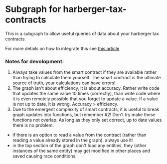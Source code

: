 # Subgraph for harberger-tax-contracts

This is a subgraph to allow useful queries of data about your harberger tax contracts.

For more details on how to integrate this see [this article](https://dev.to/wildcards/build-your-first-harberger-tax-app-part-1-3gdd).

### Notes for devolopment:

1. Always take values from the smart contract if they are available rather than trying to calculate them yourself. The smart contract is the ultimate source of truth, your calculations can have errors!
2. The graph isn't about efficiency, it is about accuracy. Rather write code that updates the same value 10 times (correctly), than write code where it is even remotely possible that you forget to update a value. If a value is not up to date, it is wrong. Accuracy > efficiency.
3. Due to the emergent complexity of smart contracts, it is useful to break graph updates into functions, but remember #2! Don't try make these functions not overlap. As long as they only set correct, up to date values there is no problem.

- if there is an option to read a value from the contract (rather than reading a value already stored in the graph), always use it!
- in the top section of the graph don't load any entities, they (other instances of the same entity) may get modified in other places and saved causing race conditions.
